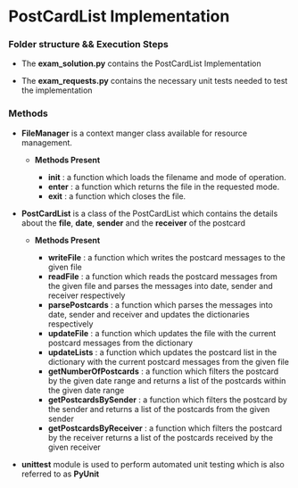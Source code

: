 # PostCardList Implementation

### Folder structure && Execution Steps

- The **exam_solution.py** contains the PostCardList Implementation

- The **exam_requests.py** contains the necessary unit tests needed to test the implementation

### Methods

- **FileManager** is a context manger class available for resource management.

	- **Methods Present**

		- **__init__** : a function which loads the filename and mode of operation.
		- **__enter__** : a function which returns the file in the requested mode.
		- **__exit__** : a function which closes the file.

- **PostCardList** is a class of the PostCardList which contains the details about the **file**, **date**, **sender** and the **receiver** of the postcard

	- **Methods Present**

		- **writeFile** : a function which writes the postcard messages to the given file
		- **readFile** : a function which reads the postcard messages from the given file and parses the messages into date, sender and receiver respectively
		- **parsePostcards** : a function which parses the messages into date, sender and receiver and updates the dictionaries respectively
		- **updateFile** : a function which updates the file with the current postcard messages from the dictionary
		- **updateLists** : a function which updates the postcard list in the dictionary with the current postcard messages from the given file
		- **getNumberOfPostcards** : a function which filters the postcard by the given date range and returns a list of the postcards within the given date range
		- **getPostcardsBySender** : a function which filters the postcard by the sender and returns a list of the postcards from the given sender
		- **getPostcardsByReceiver** : a function which filters the postcard by the receiver returns a list of the postcards received by the given receiver

- **unittest** module is used to perform automated unit testing which is also referred to as **PyUnit**
